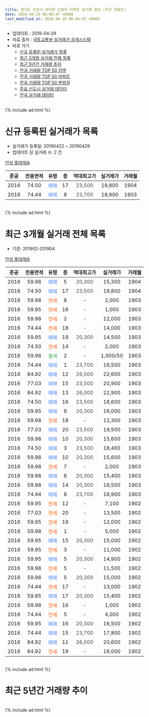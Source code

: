 ```yaml
---
title: 경기도 안성시 대덕면 신령리 아파트 실거래 정보 (주간 레포트)
date: 2019-04-29 06:04:47 +0900
last_modified_at: 2019-04-29 06:04:47 +0900
---
```


* 업데이트 : 2019-04-29
* 자료 출처 : [국토교통부 실거래가 공개시스템](http://rt.molit.go.kr)
* 바로 가기
    * [신규 등록된 실거래가 목록](#신규-등록된-실거래가-목록)
    * [최근 3개월 실거래 전체 목록](#최근-3개월-실거래-전체-목록)
    * [최근 5년간 거래량 추이](#최근-5년간-거래량-추이)
    * [전국 거래량 TOP 50 지역](https://inasie.github.io/apt-trade-info/최근-3개월-전국에서-가장-거래가-많이-발생한-지역)
    * [전국 거래량 TOP 50 아파트](https://inasie.github.io/apt-trade-info/최근-3개월-전국에서-가장-거래가-많이-발생한-아파트)
    * [전국 거래량 TOP 50 분양권](https://inasie.github.io/apt-trade-info/최근-3개월-전국에서-가장-거래가-많이-발생한-분양권)
    * [주요 신도시 실거래 데이터](https://inasie.github.io/apt-trade-info/주요-신도시)
    * [전국 실거래 데이터](https://inasie.github.io/apt-trade-info/전국)
<br>
{% include ad.html %}
<br>

# 신규 등록된 실거래가 목록
* 실거래가 등록일: 20190422 ~ 20190429
* 업데이트 된 실거래 수: 2 건


[안성 롯데캐슬](https://search.naver.com/search.naver?query=%EA%B2%BD%EA%B8%B0%EB%8F%84+%EC%95%88%EC%84%B1%EC%8B%9C+%EB%8C%80%EB%8D%95%EB%A9%B4+%EC%8B%A0%EB%A0%B9%EB%A6%AC+%EC%95%88%EC%84%B1+%EB%A1%AF%EB%8D%B0%EC%BA%90%EC%8A%AC)

|준공|전용면적|유형|층|역대최고가|실거래가|거래월|
|:---:|:---:|:---:|:---:|:---:|:---:|:---:|
|2016|74.50|<span style="color:#4285f3">매매</span>|17|<span style="color:#444444">23,500</span>|19,800|1904|
|2016|74.44|<span style="color:#4285f3">매매</span>|8|<span style="color:#444444">23,700</span>|18,900|1903|


<br>
{% include ad.html %}
<br>

# 최근 3개월 실거래 전체 목록
* 기준: 201902-201904


[안성 롯데캐슬](https://search.naver.com/search.naver?query=%EA%B2%BD%EA%B8%B0%EB%8F%84+%EC%95%88%EC%84%B1%EC%8B%9C+%EB%8C%80%EB%8D%95%EB%A9%B4+%EC%8B%A0%EB%A0%B9%EB%A6%AC+%EC%95%88%EC%84%B1+%EB%A1%AF%EB%8D%B0%EC%BA%90%EC%8A%AC)

|준공|전용면적|유형|층|역대최고가|실거래가|거래월|
|:---:|:---:|:---:|:---:|:---:|:---:|:---:|
|2016|59.98|<span style="color:#4285f3">매매</span>|5|<span style="color:#444444">20,300</span>|15,300|1904|
|2016|74.50|<span style="color:#4285f3">매매</span>|17|<span style="color:#444444">23,500</span>|19,800|1904|
|2016|59.98|<span style="color:#ff5a00">전세</span>|8|<span style="color:#444444">-</span>|2,000|1903|
|2016|59.95|<span style="color:#ff5a00">전세</span>|16|<span style="color:#444444">-</span>|1,000|1903|
|2016|59.98|<span style="color:#ff5a00">전세</span>|2|<span style="color:#444444">-</span>|12,000|1903|
|2016|74.44|<span style="color:#ff5a00">전세</span>|18|<span style="color:#444444">-</span>|14,000|1903|
|2016|59.95|<span style="color:#4285f3">매매</span>|19|<span style="color:#444444">20,300</span>|14,500|1903|
|2016|74.50|<span style="color:#ff5a00">전세</span>|14|<span style="color:#444444">-</span>|2,000|1903|
|2016|59.98|<span style="color:#34a853">월세</span>|2|<span style="color:#444444">-</span>|1,000/50|1903|
|2016|74.44|<span style="color:#4285f3">매매</span>|1|<span style="color:#444444">23,700</span>|16,500|1903|
|2016|84.92|<span style="color:#4285f3">매매</span>|12|<span style="color:#444444">26,000</span>|22,600|1903|
|2016|77.03|<span style="color:#4285f3">매매</span>|15|<span style="color:#444444">23,500</span>|20,900|1903|
|2016|84.92|<span style="color:#4285f3">매매</span>|13|<span style="color:#444444">26,000</span>|22,900|1903|
|2016|74.50|<span style="color:#4285f3">매매</span>|16|<span style="color:#444444">23,500</span>|18,600|1903|
|2016|59.95|<span style="color:#4285f3">매매</span>|9|<span style="color:#444444">20,300</span>|16,000|1903|
|2016|59.98|<span style="color:#ff5a00">전세</span>|18|<span style="color:#444444">-</span>|12,300|1903|
|2016|77.03|<span style="color:#4285f3">매매</span>|20|<span style="color:#444444">23,500</span>|19,500|1903|
|2016|59.98|<span style="color:#4285f3">매매</span>|10|<span style="color:#444444">20,300</span>|15,600|1903|
|2016|74.50|<span style="color:#4285f3">매매</span>|3|<span style="color:#444444">23,500</span>|18,400|1903|
|2016|59.98|<span style="color:#4285f3">매매</span>|10|<span style="color:#444444">20,300</span>|15,600|1903|
|2016|59.98|<span style="color:#ff5a00">전세</span>|7|<span style="color:#444444">-</span>|2,000|1903|
|2016|59.98|<span style="color:#4285f3">매매</span>|6|<span style="color:#444444">20,300</span>|15,400|1903|
|2016|59.98|<span style="color:#4285f3">매매</span>|14|<span style="color:#444444">20,300</span>|16,500|1903|
|2016|74.44|<span style="color:#4285f3">매매</span>|8|<span style="color:#444444">23,700</span>|18,900|1903|
|2016|59.95|<span style="color:#ff5a00">전세</span>|12|<span style="color:#444444">-</span>|7,100|1902|
|2016|77.03|<span style="color:#ff5a00">전세</span>|20|<span style="color:#444444">-</span>|13,500|1902|
|2016|59.95|<span style="color:#ff5a00">전세</span>|19|<span style="color:#444444">-</span>|12,000|1902|
|2016|59.98|<span style="color:#ff5a00">전세</span>|1|<span style="color:#444444">-</span>|5,000|1902|
|2016|59.95|<span style="color:#4285f3">매매</span>|15|<span style="color:#444444">20,300</span>|15,000|1902|
|2016|59.95|<span style="color:#ff5a00">전세</span>|3|<span style="color:#444444">-</span>|11,000|1902|
|2016|59.95|<span style="color:#4285f3">매매</span>|5|<span style="color:#444444">20,300</span>|14,900|1902|
|2016|59.98|<span style="color:#ff5a00">전세</span>|5|<span style="color:#444444">-</span>|11,500|1902|
|2016|59.98|<span style="color:#4285f3">매매</span>|5|<span style="color:#444444">20,300</span>|15,000|1902|
|2016|74.44|<span style="color:#ff5a00">전세</span>|17|<span style="color:#444444">-</span>|13,000|1902|
|2016|59.95|<span style="color:#4285f3">매매</span>|17|<span style="color:#444444">20,300</span>|15,400|1902|
|2016|59.98|<span style="color:#ff5a00">전세</span>|16|<span style="color:#444444">-</span>|1,000|1902|
|2016|74.44|<span style="color:#ff5a00">전세</span>|5|<span style="color:#444444">-</span>|4,000|1902|
|2016|59.95|<span style="color:#4285f3">매매</span>|16|<span style="color:#444444">20,300</span>|16,500|1902|
|2016|74.44|<span style="color:#4285f3">매매</span>|15|<span style="color:#444444">23,700</span>|17,800|1902|
|2016|84.92|<span style="color:#4285f3">매매</span>|11|<span style="color:#444444">26,000</span>|20,600|1902|
|2016|84.92|<span style="color:#ff5a00">전세</span>|19|<span style="color:#444444">-</span>|16,000|1902|


<br>
{% include ad.html %}
<br>

# 최근 5년간 거래량 추이


<div style="width:100%;">
    <canvas id="deal_progress" height="200"></canvas>
</div>

<script>
new Chart(document.getElementById("deal_progress"), {
    type: 'line',
    data: {
        labels: ['201404','201405','201406','201407','201408','201409','201410','201411','201412','201501','201502','201503','201504','201505','201506','201507','201508','201509','201510','201511','201512','201601','201602','201603','201604','201605','201606','201607','201608','201609','201610','201611','201612','201701','201702','201703','201704','201705','201706','201707','201708','201709','201710','201711','201712','201801','201802','201803','201804','201805','201806','201807','201808','201809','201810','201811','201812','201901','201902','201903','201904'],
        datasets: [{
            label: '매매',
            pointRadius: 1,
            data: [0, 0, 0, 0, 0, 0, 0, 0, 0, 0, 0, 0, 0, 0, 0, 0, 0, 0, 0, 0, 0, 0, 0, 2, 2, 15, 7, 10, 2, 5, 4, 3, 8, 3, 7, 7, 12, 9, 6, 5, 5, 9, 6, 5, 10, 3, 7, 12, 9, 6, 9, 7, 9, 11, 7, 9, 9, 7, 7, 14, 2],
            borderColor: "rgba(255, 201, 14, 1)",
            backgroundColor: "rgba(255, 201, 14, 0.5)",
            fill: false,
            lineTension: 0
        },{
            label: '전월세',
            pointRadius: 1,
            data: [0, 0, 0, 0, 0, 0, 0, 0, 0, 0, 0, 0, 0, 0, 0, 0, 0, 0, 0, 0, 0, 23, 47, 54, 27, 15, 4, 8, 7, 1, 4, 4, 2, 1, 5, 2, 2, 3, 5, 5, 3, 6, 3, 7, 5, 13, 23, 23, 14, 9, 10, 10, 5, 7, 9, 5, 10, 6, 10, 8, 0],
            borderColor: "rgba(0, 141, 185, 1)",
            backgroundColor: "rgba(0, 141, 185, 0.5)",
            fill: false,
            lineTension: 0
        }
        ]
    },
    options: {
        responsive: true,
        title: {
            display: false
        },
        tooltips: {
            mode: 'index',
            intersect: false
        },
        hover: {
            mode: 'nearest',
            intersect: true
        },
        scales: {
            xAxes: [{
                display: true,
                scaleLabel: {
                    display: true,
                    labelString: '년/월'
                }
            }],
            yAxes: [{
                display: true,
                ticks: {
                    suggestedMin: 0,
                },
                scaleLabel: {
                    display: true,
                    labelString: '실거래 수'
                }
            }]
        }
    }
});

</script>


<br>
{% include ad.html %}
<br>


